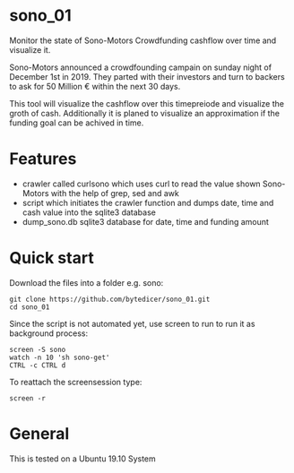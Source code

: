 # sono_01
Monitor the state of Sono-Motors Crowdfunding cashflow over time and visualize it.

Sono-Motors announced a crowdfounding campain on sunday night of December 1st in 2019. 
They parted with their investors and turn to backers to ask for 50 Million € within 
the next 30 days. 

This tool will visualize the cashflow over this timepreiode and visualize the groth
of cash. Additionally it is planed to visualize an approximation if the funding goal
can be achived in time.

# Features
* crawler called curlsono which uses curl to read the value shown Sono-Motors with the help of grep, sed and awk
* script which initiates the crawler function and dumps date, time and cash value into the sqlite3 database
* dump_sono.db sqlite3 database for date, time and funding amount 

# Quick start
Download the files into a folder e.g. sono:

```
git clone https://github.com/bytedicer/sono_01.git
cd sono_01
```
Since the script is not automated yet, use screen to run to run it as background process:
```
screen -S sono
watch -n 10 'sh sono-get'
CTRL -c CTRL d
```
To reattach the screensession type:
```
screen -r 
```

# General
This is tested on a Ubuntu 19.10 System

